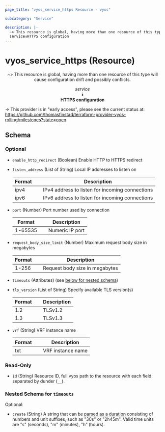```yaml
---
page_title: "vyos_service_https Resource - vyos"

subcategory: "Service"

description: |- 
  ~> This resource is global, having more than one resource of this type will cause configuration drift and possibly conflicts.
  service⯯HTTPS configuration
---
```


# vyos_service_https (Resource)
<center>

~> This resource is global, having more than one resource of this type will cause configuration drift and possibly conflicts.

*service*  
⯯  
**HTTPS configuration**


</center>

-> This provider is in "early access", please see the current status at: https://github.com/thomasfinstad/terraform-provider-vyos-rolling/milestones?state=open

## Schema

### Optional

- `enable_http_redirect` (Boolean) Enable HTTP to HTTPS redirect
- `listen_address` (List of String) Local IP addresses to listen on

    |Format  &emsp;|Description                                      |
    |----------|---------------------------------------------------|
    |ipv4    &emsp;|IPv4 address to listen for incoming connections  |
    |ipv6    &emsp;|IPv6 address to listen for incoming connections  |
- `port` (Number) Port number used by connection

    |Format   &emsp;|Description      |
    |-----------|-------------------|
    |1-65535  &emsp;|Numeric IP port  |
- `request_body_size_limit` (Number) Maximum request body size in megabytes

    |Format  &emsp;|Description                     |
    |----------|----------------------------------|
    |1-256   &emsp;|Request body size in megabytes  |
- `timeouts` (Attributes) (see [below for nested schema](#nestedatt--timeouts))
- `tls_version` (List of String) Specify available TLS version(s)

    |Format  &emsp;|Description  |
    |----------|---------------|
    |1.2     &emsp;|TLSv1.2      |
    |1.3     &emsp;|TLSv1.3      |
- `vrf` (String) VRF instance name

    |Format  &emsp;|Description        |
    |----------|---------------------|
    |txt     &emsp;|VRF instance name  |

### Read-Only

- `id` (String) Resource ID, full vyos path to the resource with each field separated by dunder (`__`).

<a id="nestedatt--timeouts"></a>
### Nested Schema for `timeouts`

Optional:

- `create` (String) A string that can be [parsed as a duration](https://pkg.go.dev/time#ParseDuration) consisting of numbers and unit suffixes, such as &#34;30s&#34; or &#34;2h45m&#34;. Valid time units are &#34;s&#34; (seconds), &#34;m&#34; (minutes), &#34;h&#34; (hours).  
